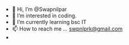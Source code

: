 - 👋 Hi, I’m @Swapnilpar
- 👀 I’m interested in coding.
- 🌱 I’m currently learning bsc IT 
- 📫 How to reach me ... swpnlprk@gmail.com
-

<!---
Swapnilpar/Swapnilpar is a ✨ special ✨ repository because its `README.md` (this file) appears on your GitHub profile.
You can click the Preview link to take a look at your changes.
--->

